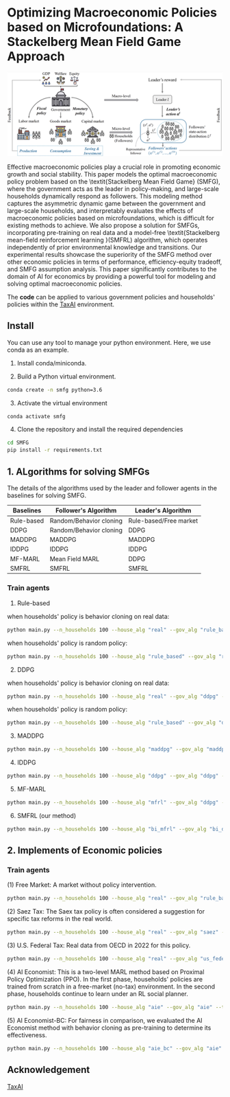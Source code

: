 # Optimizing Macroeconomic Policies based on Microfoundations: A Stackelberg Mean Field Game Approach

<div style="text-align:center">
  <img src="./img/smfg.png" alt="示例图片" >
  <figcaption style="text-align:center;"></figcaption>
</div>

Effective macroeconomic policies play a crucial role in promoting economic growth and social stability. This paper models the optimal macroeconomic policy problem based on the \textit{Stackelberg Mean Field Game} (SMFG), where the government acts as the leader in policy-making, and large-scale households dynamically respond as followers. This modeling method captures the asymmetric dynamic game between the government and large-scale households, and interpretably evaluates the effects of macroeconomic policies based on microfoundations, which is difficult for existing methods to achieve. We also propose a solution for SMFGs, incorporating pre-training on real data and a model-free \textit{Stackelberg mean-field reinforcement learning }(SMFRL) algorithm, which operates independently of prior environmental knowledge and transitions. Our experimental results showcase the superiority of the SMFG method over other economic policies in terms of performance, efficiency-equity tradeoff, and SMFG assumption analysis. This paper significantly contributes to the domain of AI for economics by providing a powerful tool for modeling and solving optimal macroeconomic policies.

The **code** can be applied to various government policies and households' policies within the [TaxAI](https://github.com/jidiai/TaxAI) environment.

## Install

You can use any tool to manage your python environment. Here, we use conda as an example.

1. Install conda/miniconda.

2. Build a Python virtual environment.

```bash
conda create -n smfg python=3.6
```

3. Activate the virtual environment

```bash
conda activate smfg
```

4. Clone the repository and install the required dependencies

```bash 
cd SMFG
pip install -r requirements.txt
```

## 1. ALgorithms for solving SMFGs

The details of the algorithms used by the leader and follower agents in the baselines for solving SMFG.

| Baselines  | Follower's Algorithm    | Leader's Algorithm     |
| ---------- | ----------------------- | ---------------------- |
| Rule-based | Random/Behavior cloning | Rule-based/Free market |
| DDPG       | Random/Behavior cloning | DDPG                   |
| MADDPG     | MADDPG                  | MADDPG                 |
| IDDPG      | IDDPG                   | IDDPG                  |
| MF-MARL    | Mean Field MARL         | DDPG                   |
| SMFRL      | SMFRL                   | SMFRL                  |

### Train agents

1. Rule-based

when households' policy is behavior cloning on real data:

```bash
python main.py --n_households 100 --house_alg "real" --gov_alg "rule_based" --task "gdp" --seed 8 --hidden_size 128 --q_lr 3e-4 --p_lr 3e-4 --batch_size 128 
```

when households' policy is random policy:

```bash
python main.py --n_households 100 --house_alg "rule_based" --gov_alg "rule_based" --task "gdp" --seed 8 --hidden_size 128 --q_lr 3e-4 --p_lr 3e-4 --batch_size 128 
```

2. DDPG

when households' policy is behavior cloning on real data:

```bash
python main.py --n_households 100 --house_alg "real" --gov_alg "ddpg" --task "gdp" --seed 8 --hidden_size 128 --q_lr 3e-4 --p_lr 3e-4 --batch_size 128 
```

when households' policy is random policy:

```bash
python main.py --n_households 100 --house_alg "rule_based" --gov_alg "ddpg" --task "gdp" --seed 8 --hidden_size 128 --q_lr 3e-4 --p_lr 3e-4 --batch_size 128 
```

3. MADDPG

```bash
python main.py --n_households 100 --house_alg "maddpg" --gov_alg "maddpg" --task "gdp" --seed 112 --hidden_size 128 --q_lr 3e-4 --p_lr 3e-4 --batch_size 128 
```

4. IDDPG

```bash
python main.py --n_households 100 --house_alg "ddpg" --gov_alg "ddpg" --task "gdp" --seed 8 --hidden_size 128 --q_lr 3e-4 --p_lr 3e-4 --batch_size 128 
```

5. MF-MARL

```bash
python main.py --n_households 100 --house_alg "mfrl" --gov_alg "ddpg" --task "gdp" --seed 8 --hidden_size 128 --q_lr 3e-4 --p_lr 3e-4 --batch_size 128 
```

6. SMFRL (our method)

```bash
python main.py --n_households 100 --house_alg "bi_mfrl" --gov_alg "bi_ddpg" --task "gdp" --seed 8 --hidden_size 128 --q_lr 3e-4 --p_lr 3e-4 --batch_size 128 
```



## 2. Implements of Economic policies

### Train agents

(1) Free Market: A market without policy intervention.

```bash
python main.py --n_households 100 --house_alg "real" --gov_alg "rule_based" --task "gdp" --seed 112 --hidden_size 128 --q_lr 3e-4 --p_lr 3e-4 --batch_size 128 
```

(2) Saez Tax: The Saex tax policy is often considered a suggestion for specific tax reforms in the real world.

```bash
python main.py --n_households 100 --house_alg "real" --gov_alg "saez" --task "gdp" --seed 112 --hidden_size 128 --q_lr 3e-4 --p_lr 3e-4 --batch_size 128 
```

(3) U.S. Federal Tax: Real data from OECD in 2022 for this policy.

```bash
python main.py --n_households 100 --house_alg "real" --gov_alg "us_federal" --task "gdp" --seed 112 --hidden_size 128 --q_lr 3e-4 --p_lr 3e-4 --batch_size 128
```

(4) AI Economist: This is a two-level MARL method based on Proximal Policy Optimization (PPO). In the first phase, households' policies are trained from scratch in a free-market (no-tax) environment. In the second phase, households continue to learn under an RL social planner.

```bash
python main.py --n_households 100 --house_alg "aie" --gov_alg "aie" --task "gdp" --seed 112 --hidden_size 128 --q_lr 3e-4 --p_lr 3e-4 --batch_size 128 
```

(5) AI Economist-BC: For fairness in comparison, we evaluated the AI Economist method with behavior cloning as pre-training to determine its effectiveness.

```bash
python main.py --n_households 100 --house_alg "aie_bc" --gov_alg "aie" --task "gdp" --seed 112 --hidden_size 128 --q_lr 3e-4 --p_lr 3e-4 --batch_size 128 
```




## Acknowledgement

[TaxAI](https://github.com/jidiai/TaxAI)

